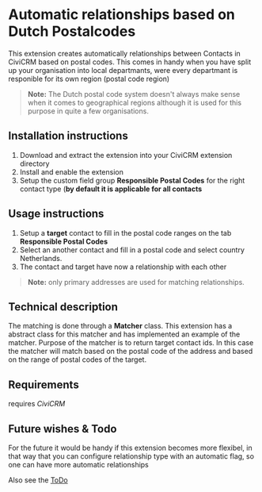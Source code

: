 Automatic relationships based on Dutch Postalcodes
==================================================

This extension creates automatically relationships between Contacts in CiviCRM based on postal codes. This comes in handy when you have split up your organisation into local departmants, were every departmant is responible for its own region (postal code region)

> **Note:** The Dutch postal code system doesn't always make sense when it comes to geographical regions although it is used for this purpose in quite a few organisations.

Installation instructions
-------------------------

1. Download and extract the extension into your CiviCRM extension directory
2. Install and enable the extension
3. Setup the custom field group **Responsible Postal Codes** for the right contact type (**by default it is applicable for all contacts**

Usage instructions
------------------

1. Setup a **target** contact to fill in the postal code ranges on the tab **Responsible Postal Codes**
2. Select an another contact and fill in a postal code and select country Netherlands. 
3. The contact and target have now a relationship with each other

> **Note:** only primary addresses are used for matching relationships.

Technical description
---------------------

The matching is done through a **Matcher** class. This extension has a abstract class for this matcher and has implemented an example of the matcher. Purpose of the matcher is to return target contact ids. In this case the matcher will match based on the postal code of the address and based on the range of postal codes of the target. 

Requirements
-----------

requires *CiviCRM*

Future wishes & Todo
--------------------

For the future it would be handy if this extension becomes more flexibel, in that way that you can configure relationship type with an automatic flag, so one can have more automatic relationships

Also see the [ToDo](TODO.md)
